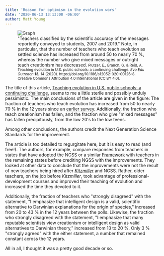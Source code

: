 ```yaml
---
title: 'Reason for optimism in the evolution wars'
date: '2020-06-13 13:13:00 -06:00'
author: Matt Young
---
```

<figure>
<img src="/PT/uploads/2020/Plutzer_2020_Graph.jpg" alt="Graph"/>
<figcaption>"Teachers classified by the scientific accuracy of the messages reportedly conveyed to students, 2007 and 2019." Note, in particular, that the number of teachers who teach evolution as settled science has increased from around 50 to nearly 70&nbsp;%, whereas the number who give mixed messages or outright teach creationism has decreased. <small>Plutzer, E., Branch, G. & Reid, A. Teaching evolution in U.S. public schools: a continuing challenge. <i>Evo Edu Outreach</i> <strong>13</strong>, 14 (2020). https://doi.org/10.1186/s12052-020-00126-8. Creative Commons Attribution 4.0 International (CC BY 4.0).</small>
</figcaption>
</figure>

The title of this article, [Teaching evolution in U.S. public schools: a continuing challenge](https://evolution-outreach.biomedcentral.com/articles/10.1186/s12052-020-00126-8), seems to me a little sterile and possibly unduly pessimistic. The main conclusions of the article are given in the figure: The fraction of teachers who teach evolution has increased from 50 to nearly 70&nbsp;% in the 12 years since an [earlier survey](https://journals.plos.org/plosbiology/article?id=10.1371/journal.pbio.0060124). Additionally, the fraction who teach creationism has fallen, and the fraction who give "mixed messages" has fallen precipitously, from the low 20's to the low teens. 

Among other conclusions, the authors credit the Next Generation Science Standards for the improvement.

<!--more-->

The article is too detailed to regurgitate here, but it is easy to read (and free!). The authors, for example, compare responses from teachers in states that have adopted the NGSS or a similar [Framework](https://www.nap.edu/catalog/13165/a-framework-for-k-12-science-education-practices-crosscutting-concepts) with teachers in the remaining states before crediting NGSS with the improvements. They looked at other data to conclude that the improvements were not the result of new teachers being hired after <i>[Kitzmiller](https://en.wikipedia.org/wiki/Kitzmiller_v._Dover_Area_School_District)</i> and NGSS. Rather, older teachers, on the job before <i>Kitzmiller</i>, took advantage of professional-development courses and improved their teaching of evolution and increased the time they devoted to it.

Additionally, the fraction of teachers who "strongly disagreed" with the statement, "I emphasize that intelligent design is a valid, scientific alternative to Darwinian explanations for the origin of species," increased from 20 to 43&nbsp;% in the 12 years between the polls. Likewise, the fraction who strongly disagreed with the statement, "I emphasize that many reputable scientists view creationism or intelligent design as valid alternatives to Darwinian theory," increased from 13 to 20&nbsp;%. Only 3&nbsp;% "strongly agreed" with the either statement, a number that remained constant across the 12 years.

All in all, I thought it was a pretty good decade or so.
